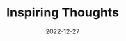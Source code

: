---
slug: thought-for-the-day
title: "Inspiring Thoughts"
date: 2022-12-27
excerpt: 'Education and values imparted in childhood are more important than the education received in college and university.'
tags: [Inspiration, Motivation, Quotes, Thoughts]
---